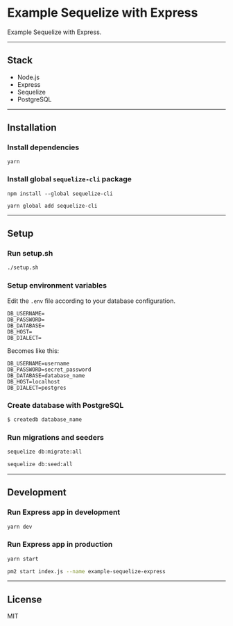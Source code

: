 # Example Sequelize with Express

Example Sequelize with Express.

---

## Stack

- Node.js
- Express
- Sequelize
- PostgreSQL

---

## Installation

### Install dependencies

```
yarn
```

### Install global `sequelize-cli` package

```
npm install --global sequelize-cli
```

```
yarn global add sequelize-cli
```

---

## Setup

### Run setup.sh

```sh
./setup.sh
```

### Setup environment variables

Edit the `.env` file according to your database configuration.

```
DB_USERNAME=
DB_PASSWORD=
DB_DATABASE=
DB_HOST=
DB_DIALECT=
```

Becomes like this:

```
DB_USERNAME=username
DB_PASSWORD=secret_password
DB_DATABASE=database_name
DB_HOST=localhost
DB_DIALECT=postgres
```

### Create database with PostgreSQL

```sh
$ createdb database_name
```

### Run migrations and seeders

```sh
sequelize db:migrate:all
```

```sh
sequelize db:seed:all
```

---

## Development

### Run Express app in development

```sh
yarn dev
```

### Run Express app in production

```sh
yarn start
```

```sh
pm2 start index.js --name example-sequelize-express
```

---

## License

MIT
